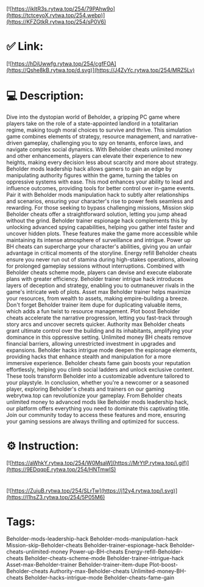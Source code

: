 [![https://ikItR3s.rytwa.top/254/79PAhw9o](https://tctceyoX.rytwa.top/254.webp)](https://KFZGtkR.rytwa.top/254/sP0V6)
# ✅ Link:
[![https://hDiUwwfg.rytwa.top/254/cgfFOA](https://Qshe8kB.rytwa.top/d.svg)](https://J4ZyYc.rytwa.top/254/MRZ5Lv)
# 💻 Description:
Dive into the dystopian world of Beholder, a gripping PC game where players take on the role of a state-appointed landlord in a totalitarian regime, making tough moral choices to survive and thrive. This simulation game combines elements of strategy, resource management, and narrative-driven gameplay, challenging you to spy on tenants, enforce laws, and navigate complex social dynamics. With Beholder cheats unlimited money and other enhancements, players can elevate their experience to new heights, making every decision less about scarcity and more about strategy.
Beholder mods leadership hack allows gamers to gain an edge by manipulating authority figures within the game, turning the tables on oppressive systems with ease. This mod enhances your ability to lead and influence outcomes, providing tools for better control over in-game events. Pair it with Beholder mods manipulation hack to subtly alter relationships and scenarios, ensuring your character's rise to power feels seamless and rewarding.
For those seeking to bypass challenging missions, Mission skip Beholder cheats offer a straightforward solution, letting you jump ahead without the grind. Beholder trainer espionage hack complements this by unlocking advanced spying capabilities, helping you gather intel faster and uncover hidden plots. These features make the game more accessible while maintaining its intense atmosphere of surveillance and intrigue.
Power up BH cheats can supercharge your character's abilities, giving you an unfair advantage in critical moments of the storyline. Energy refill Beholder cheats ensure you never run out of stamina during high-stakes operations, allowing for prolonged gameplay sessions without interruptions. Combined with Beholder cheats scheme mode, players can devise and execute elaborate plans with greater efficiency.
Beholder trainer intrigue hack introduces layers of deception and strategy, enabling you to outmaneuver rivals in the game's intricate web of plots. Asset max Beholder trainer helps maximize your resources, from wealth to assets, making empire-building a breeze. Don't forget Beholder trainer item dupe for duplicating valuable items, which adds a fun twist to resource management.
Plot boost Beholder cheats accelerate the narrative progression, letting you fast-track through story arcs and uncover secrets quicker. Authority max Beholder cheats grant ultimate control over the building and its inhabitants, amplifying your dominance in this oppressive setting. Unlimited money BH cheats remove financial barriers, allowing unrestricted investment in upgrades and expansions.
Beholder hacks intrigue mode deepen the espionage elements, providing hacks that enhance stealth and manipulation for a more immersive experience. Beholder cheats fame gain boosts your reputation effortlessly, helping you climb social ladders and unlock exclusive content. These tools transform Beholder into a customizable adventure tailored to your playstyle.
In conclusion, whether you're a newcomer or a seasoned player, exploring Beholder's cheats and trainers on our gaming webrytwa.top can revolutionize your gameplay. From Beholder cheats unlimited money to advanced mods like Beholder mods leadership hack, our platform offers everything you need to dominate this captivating title. Join our community today to access these features and more, ensuring your gaming sessions are always thrilling and optimized for success.

# ⚙️ Instruction:
[![https://aWhkY.rytwa.top/254/W0MsaW](https://MrYtP.rytwa.top/i.gif)](https://9EDqqpE.rytwa.top/254/HNTmwIS)
#
[![https://ZuiuB.rytwa.top/254/SLrTw](https://j12y4.rytwa.top/l.svg)](https://I1hsZ3.rytwa.top/254/5P05M6)
# Tags:
Beholder-mods-leadership-hack Beholder-mods-manipulation-hack Mission-skip-Beholder-cheats Beholder-trainer-espionage-hack Beholder-cheats-unlimited-money Power-up-BH-cheats Energy-refill-Beholder-cheats Beholder-cheats-scheme-mode Beholder-trainer-intrigue-hack Asset-max-Beholder-trainer Beholder-trainer-item-dupe Plot-boost-Beholder-cheats Authority-max-Beholder-cheats Unlimited-money-BH-cheats Beholder-hacks-intrigue-mode Beholder-cheats-fame-gain





